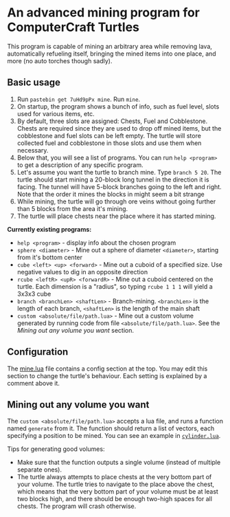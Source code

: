 # An advanced mining program for ComputerCraft Turtles

This program is capable of mining an arbitrary area while removing lava, automatically refueling itself, bringing the mined items into one place, and more (no auto torches though sadly).

## Basic usage

1. Run `pastebin get 7uHd9pPx mine`. Run `mine`.
1. On startup, the program shows a bunch of info, such as fuel level, slots used for various items, etc.
1. By default, three slots are assigned: Chests, Fuel and Cobblestone.
Chests are required since they are used to drop off mined items, but the cobblestone and fuel slots can be left empty.
The turtle will store collected fuel and cobblestone in those slots and use them when necessary.
1. Below that, you will see a list of programs.
You can run `help <program>` to get a description of any specific program.
1. Let's assume you want the turtle to branch mine.
Type `branch 5 20`.
The turtle should start mining a 20-block long tunnel in the direction it is facing.
The tunnel will have 5-block branches going to the left and right.
Note that the order it mines the blocks in might seem a bit strange
1. While mining, the turtle will go through ore veins without going further than 5 blocks from the area it's mining.
1. The turtle will place chests near the place where it has started mining.

**Currently existing programs:**

- `help <program>` -
display info about the chosen program
- `sphere <diameter>` -
Mine out a sphere of diameter `<diameter>`, starting from it's bottom center
- `cube <left> <up> <forward>` -
Mine out a cuboid of a specified size. Use negative values to dig in an opposite direction
- `rcube <leftR> <upR> <forwardR>` -
Mine out a cuboid centered on the turtle. Each dimension is a "radius", so typing `rcube 1 1 1` will yield a 3x3x3 cube
- `branch <branchLen> <shaftLen>` -
Branch-mining. `<branchLen>` is the length of each branch, `<shaftLen>` is the length of the main shaft
- `custom <absolute/file/path.lua>` -
Mine out a custom volume generated by running code from file `<absolute/file/path.lua>`. See the _Mining out any volume you want_ section.

## Configuration

The [mine.lua](https://github.com/Equbuxu/mine/blob/master/mine.lua) file contains a config section at the top.
You may edit this section to change the turtle's behaviour.
Each setting is explained by a comment above it.

## Mining out any volume you want

The `custom <absolute/file/path.lua>` accepts a lua file, and runs a function named `generate` from it.
The function should return a list of vectors, each specifying a position to be mined.
You can see an example in [`cylinder.lua`](https://github.com/Equbuxu/mine/blob/master/cylinder.lua).

Tips for generating good volumes:

- Make sure that the function outputs a single volume (instead of multiple separate ones).
- The turtle always attempts to place chests at the very bottom part of your volume. The turtle tries to navigate to the place above the chest, which means that the very bottom part of your volume must be at least two blocks high, and there should be enough two-high spaces for all chests. The program will crash otherwise.
